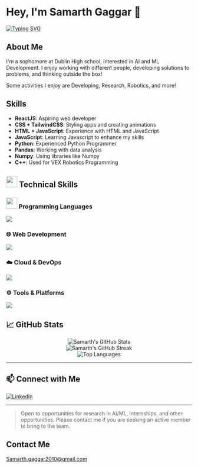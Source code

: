 <h1>Hey, I'm Samarth Gaggar 👋 </h1>
<a href="https://git.io/typing-svg"><img src="https://readme-typing-svg.demolab.com?font=Fira+Code&duration=7500&pause=1000&color=F0FFFC&vCenter=true&random=true&width=435&lines=A+Fullstack+Developer;A+Programmer;A+Web+Developer;A+Designer;A+Researcher;An+ML+Engineer" alt="Typing SVG" /></a>

## About Me

I'm a sophomore at Dublin High school, interested in AI and ML Development. I enjoy working with different people, developing solutions to problems, and thinking outside the box!

Some activities I enjoy are Developing, Research, Robotics, and more!


## Skills

- **ReactJS**: Aspiring web developer
- **CSS + TailwindCSS**: Styling apps and creating animations
- **HTML + JavaScript**: Experience with HTML and JavaScript
- **JavaScript**: Learning Javascript to enhance my skills
- **Python**: Experienced Python Programmer
- **Pandas**: Working with data analysis
- **Numpy**: Using libraries like Numpy
- **C++**: Used for VEX Robotics Programming

<h2><a id="technical-skills"></a><img src="https://media2.giphy.com/media/QssGEmpkyEOhBCb7e1/giphy.gif?cid=ecf05e47a0n3gi1bfqntqmob8g9aid1oyj2wr3ds3mg700bl&rid=giphy.gif" width ="30"> Technical Skills</h2>

<!--
<p align="center">
  <a href="https://skillicons.dev">
    <img src="https://skillicons.dev/icons?i=cpp,c,cs,java,py,html,css,js,ts,react,sass,django,dotnet,postgres,postman,dynamodb,firebase,flutter,mysql,mongodb,sqlite,jenkins,jquery,linux,windows,md,gcp,git,github,gitlab,kubernetes,docker,c,aws,azure,redis,redux,vscode,anaconda,clion,cmake,vercel,vite,notion,latex," />
  </a>
</p>
-->

<h3>
  <a id="programming-languages"></a>
  <picture style="display: inline;">
    <img src="https://github.com/7oSkaaa/7oSkaaa/blob/main/Images/Programming_Languages.gif?raw=true" width="30px">
  </picture>
  Programming Languages
</h3>  

<a href="https://skillicons.dev">
  <img src="https://skillicons.dev/icons?i=cpp,c,cs,java,py" />
</a>

### 🌐 Web Development  
<a href="https://skillicons.dev">
  <img src="https://skillicons.dev/icons?i=html,css,js,ts," />
</a>

### ☁️ Cloud & DevOps  
<a href="https://skillicons.dev">
  <img src="https://skillicons.dev/icons?i=gcp,docker,kubernetes,vercel,firebase" />
</a>

### ⚙️ Tools & Platforms  
<a href="https://skillicons.dev">
  <img src="https://skillicons.dev/icons?i=git,github,gitlab,vscode,replit,notion,latex,windows,opencv" />
</a>


## 📈 GitHub Stats

<p align="center">
  <img src="https://github-readme-stats.vercel.app/api?username=samarthgaggar&show_icons=true&theme=radical" alt="Samarth's GitHub Stats" />
  <br>
  <img src="https://github-readme-streak-stats.herokuapp.com/?user=samarthgaggar&theme=radical" alt="Samarth's GitHub Streak" />
  <br>
  <img src="https://github-readme-stats.vercel.app/api/top-langs/?username=samarthgaggar&layout=compact&theme=radical" alt="Top Languages" />
</p>

---

## 📫 Connect with Me

[![LinkedIn](https://img.shields.io/badge/LinkedIn-blue?style=for-the-badge&logo=linkedin)](https://www.linkedin.com/in/samarth-gaggar-385a9a292/)

---

> Open to opportunities for research in AI/ML, internships, and other opportunities. Please contact me if you are seeking an active member to bring to the team.

## Contact Me

Samarth.gaggar2010@gmail.com
